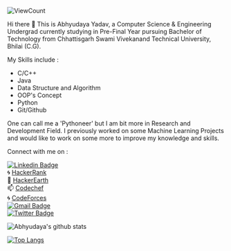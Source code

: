  ![ViewCount](https://views.whatilearened.today/views/github/Abhyudaya-1999/Abhyudaya-1999.svg?cache=remove)<br>

Hi there 👋 This is Abhyudaya Yadav, a Computer Science & Engineering Undergrad currently studying in Pre-Final Year pursuing Bachelor of Technology from Chhattisgarh Swami Vivekanand Technical University, Bhilai (C.G). 

My Skills include :
* C/C++
* Java
* Data Structure and Algorithm
* OOP's Concept
* Python 
* Git/Github

One can call me a 'Pythoneer' but I am bit more in Research and Development Field. I previously worked on some Machine Learning Projects and would like to work on some more to improve my knowledge and skills.

Connect with me on :

[![Linkedin Badge](https://img.shields.io/badge/-AbhyudayaYadav-blue?style=flat-square&logo=Linkedin&logoColor=white&link=https://https://www.linkedin.com/in/abhyudaya-yadav-3b0a541b0/)](https://www.linkedin.com/in/abhyudaya-yadav-3b0a541b0/)<br>
:cyclone: [HackerRank](https://www.hackerrank.com/abhyudayayadav07/)<br>
:large_blue_circle: [HackerEarth](https://www.hackerearth.com/@abhyudayayadav07)<br>
📫 [Codechef](https://www.codechef.com/users/starprince007)<br>
:cyclone: [CodeForces](https://codeforces.com/profile/Starprince07)<br>
[![Gmail Badge](https://img.shields.io/badge/-abhyudayayadav1999@gmail.com-db4437?style=flat-square&logo=Gmail&logoColor=white&link=mailto:abhyudayayadav1999@gmail.com)](mailto:abhyudayayadav1999@gmail.com)<br>
[![Twitter Badge](https://img.shields.io/badge/-@AbhyudayaYadav3-1ca0f1?style=flat-square&labelColor=1ca0f1&logo=twitter&logoColor=white&link=https://https://twitter.com/AbhyudayaYadav3/)](https://twitter.com/AbhyudayaYadav3/)<br>

![Abhyudaya's github stats](https://github-readme-stats.vercel.app/api?username=Abhyudaya-1999&count_private=true&show_icons=true&theme=radical)

[![Top Langs](https://github-readme-stats.vercel.app/api/top-langs/?username=Abhyudaya-1999&layout=compact)](https://github.com/Abhyudaya-1999/github-readme-stats)

<!--
**Abhyudaya-1999/Abhyudaya-1999** is a ✨ _special_ ✨ repository because its `README.md` (this file) appears on your GitHub profile.

Here are some ideas to get you started:

- 🔭 I’m currently working on ...
- 🌱 I’m currently learning ...
- 👯 I’m looking to collaborate on ...
- 🤔 I’m looking for help with ...
- 💬 Ask me about ...
- 📫 How to reach me: ...
- 😄 Pronouns: ...
- ⚡ Fun fact: ...
-->
